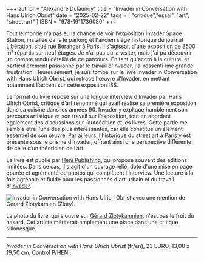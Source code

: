 +++
author = "Alexandre Dulaunoy"
title = "Invader in Conversation with Hans Ulrich Obrist"
date = "2025-02-22"
tags = [
    "critique","essai", "art", "street-art"
]
ISBN = "978-1911736080"
+++

Tout le monde n'a pas eu la chance de voir l'exposition Invader Space
Station, installée dans le parking et l'ancien siège historique du
journal Libération, situé rue Béranger à Paris. Il s'agissait d'une
exposition de 3500 m² répartis sur neuf étages. Je n'ai pas pu la
visiter, mais j'ai pu découvrir un compte rendu détaillé de ce
parcours. En tant qu'accro à la culture, et particulièrement passionné
par le travail d'Invader, j'ai ressenti une grande frustration.
Heureusement, je suis tombé sur le livre Invader in Conversation with
Hans Ulrich Obrist, qui retrace l'œuvre d'Invader, en mettant
notamment l'accent sur cette exposition ISS.

Le format du livre repose sur une longue interview d’Invader par Hans
Ulrich Obrist, critique d’art renommé qui avait réalisé sa première
exposition dans sa cuisine dans les années 90. Invader y explique
humblement son parcours artistique et son travail sur l’exposition,
tout en abordant également des discussions sur l’autoédition et les
livres. Cette partie me semble être l'une des plus intéressantes, car
elle constitue un élément essentiel de son œuvre. Par ailleurs,
l’historique du street art à Paris y est présenté sous le prisme
d’Invader, offrant ainsi une perspective différente de celle d’un
théoricien de l’art.

Le livre est publié par [Heni Publishing](https://heni.com/publishing/books), qui propose souvent des
éditions limitées. Dans ce cas, il s'agit d'un ouvrage relié, doté
d'une mise en page épurée et agrémenté de photos qui complètent
l'interview. Une lecture à la fois agréable et fluide pour les
passionnés d'art urbain et du travail d'[Invader](https://www.space-invaders.com).

![Invader in Conversation with Hans Ulrich Obrist avec une mention de Gerard Zlotykamien (Zloty).](/images/invader.jpeg)

La photo du livre, qui s'ouvre sur [Gérard Zlotykamnien](https://fr.wikipedia.org/wiki/G%C3%A9rard_Zlotykamien), n'est pas le fruit du hasard. Cet artiste mériterait amplement une place dans une critique sillonesque.

---
*Invader in Conversation with Hans Ulrich Obrist* (fr/en), 23 EURO, 13,00 x 19,50 cm, Control P/HENI.
